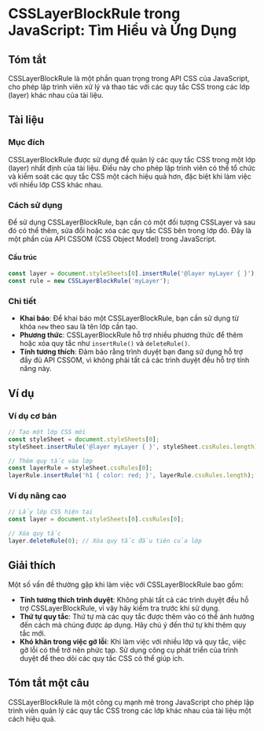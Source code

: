 <!--
Meta Description: # CSSLayerBlockRule trong JavaScript: Tìm Hiểu và Ứng Dụng ## Tóm tắt CSSLayerBlockRule là một phần quan trọng trong API CSS của JavaScript, cho phép ...
Meta Keywords: quy, tắc, một, css, các
-->

# CSSLayerBlockRule trong JavaScript: Tìm Hiểu và Ứng Dụng

## Tóm tắt
CSSLayerBlockRule là một phần quan trọng trong API CSS của JavaScript, cho phép lập trình viên xử lý và thao tác với các quy tắc CSS trong các lớp (layer) khác nhau của tài liệu.

## Tài liệu
### Mục đích
CSSLayerBlockRule được sử dụng để quản lý các quy tắc CSS trong một lớp (layer) nhất định của tài liệu. Điều này cho phép lập trình viên có thể tổ chức và kiểm soát các quy tắc CSS một cách hiệu quả hơn, đặc biệt khi làm việc với nhiều lớp CSS khác nhau.

### Cách sử dụng
Để sử dụng CSSLayerBlockRule, bạn cần có một đối tượng CSSLayer và sau đó có thể thêm, sửa đổi hoặc xóa các quy tắc CSS bên trong lớp đó. Đây là một phần của API CSSOM (CSS Object Model) trong JavaScript.

#### Cấu trúc
```javascript
const layer = document.styleSheets[0].insertRule('@layer myLayer { }');
const rule = new CSSLayerBlockRule('myLayer');
```

### Chi tiết
- **Khai báo**: Để khai báo một CSSLayerBlockRule, bạn cần sử dụng từ khóa `new` theo sau là tên lớp cần tạo.
- **Phương thức**: CSSLayerBlockRule hỗ trợ nhiều phương thức để thêm hoặc xóa quy tắc như `insertRule()` và `deleteRule()`.
- **Tính tương thích**: Đảm bảo rằng trình duyệt bạn đang sử dụng hỗ trợ đầy đủ API CSSOM, vì không phải tất cả các trình duyệt đều hỗ trợ tính năng này.

## Ví dụ
### Ví dụ cơ bản
```javascript
// Tạo một lớp CSS mới
const styleSheet = document.styleSheets[0];
styleSheet.insertRule('@layer myLayer { }', styleSheet.cssRules.length);

// Thêm quy tắc vào lớp
const layerRule = styleSheet.cssRules[0];
layerRule.insertRule('h1 { color: red; }', layerRule.cssRules.length);
```

### Ví dụ nâng cao
```javascript
// Lấy lớp CSS hiện tại
const layer = document.styleSheets[0].cssRules[0];

// Xóa quy tắc
layer.deleteRule(0); // Xóa quy tắc đầu tiên của lớp
```

## Giải thích
Một số vấn đề thường gặp khi làm việc với CSSLayerBlockRule bao gồm:
- **Tính tương thích trình duyệt**: Không phải tất cả các trình duyệt đều hỗ trợ CSSLayerBlockRule, vì vậy hãy kiểm tra trước khi sử dụng.
- **Thứ tự quy tắc**: Thứ tự mà các quy tắc được thêm vào có thể ảnh hưởng đến cách mà chúng được áp dụng. Hãy chú ý đến thứ tự khi thêm quy tắc mới.
- **Khó khăn trong việc gỡ lỗi**: Khi làm việc với nhiều lớp và quy tắc, việc gỡ lỗi có thể trở nên phức tạp. Sử dụng công cụ phát triển của trình duyệt để theo dõi các quy tắc CSS có thể giúp ích.

## Tóm tắt một câu
CSSLayerBlockRule là một công cụ mạnh mẽ trong JavaScript cho phép lập trình viên quản lý các quy tắc CSS trong các lớp khác nhau của tài liệu một cách hiệu quả.